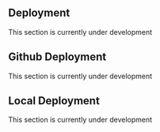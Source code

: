 <a id="top"></a>

<div id="deploy-docs">
    <div class="collapsible">
        <div class="collapsible-header">
            <h2>Deployment</h2>
        </div>
        <div class="panel">
            This section is currently under development
        </div>
    </div>
    <div class="collapsible">
        <div class="collapsible-header">
            <h2><i class="devicon-github-original colored"></i>Github Deployment</h2>
        </div>
        <div class="panel">
            This section is currently under development
        </div>
    </div>
    <div class="collapsible">
        <div class="collapsible-header">
            <h2><i class="devicon-ubuntu-plain colored"></i>Local Deployment</h2>
        </div>
        <div class="panel">
            This section is currently under development
        </div>
    </div>
</div>